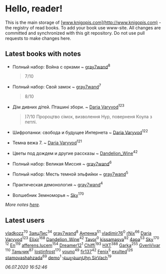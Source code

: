 # Hello, reader!
This is the main storage of [www.knigopis.com](http://www.knigopis.com) - the registry of read books.
To add your book use www-site. All changes are committed and synchronized with this git repository.
Do not use pull requests to make changes here.


## Latest books with notes
* Полный набор: Война с орками ~ [gray7wand](users/110/110080946273609412257-google)<sup>8</sup>
    > 7/10

* Полный набор: Свой замок ~ [gray7wand](users/110/110080946273609412257-google)<sup>7</sup>
    > 8/10

* Дім дивних дітей. Пташині збори. ~ [Daria Varyvod](users/829/829893410524253-facebook)<sup>123</sup>
    > )7/10 Пророцтво сімох, визволення Нур, поверненя Коула з петлі.

* Шифропанки: свобода и будущее Интернета ~ [Daria Varyvod](users/829/829893410524253-facebook)<sup>122</sup>

* Темна вежа 7. ~ [Daria Varyvod](users/829/829893410524253-facebook)<sup>121</sup>

* Цветы под дождем и другие рассказы ~ [Dandelion_Wine](users/586/58602788-vkontakte)<sup>42</sup>

* Полный набор: Великая Миссия ~ [gray7wand](users/110/110080946273609412257-google)<sup>6</sup>

* Полный набор: Месть темной эльфийки ~ [gray7wand](users/110/110080946273609412257-google)<sup>5</sup>

* Практическая демонология ~ [gray7wand](users/110/110080946273609412257-google)<sup>4</sup>

* Волшебник Земноморья ~ [Sky](users/118/118049897850017649660-google)<sup>170</sup>


_More notes [here](latest_books_with_notes.md)._


## Latest users
[vladkozz](users/572/57239276-vkontakte)<sup>70</sup> 
[ЗаяцЛис](users/112/112388384595246311466-google)<sup>34</sup> 
[gray7wand](users/110/110080946273609412257-google)<sup>8</sup> 
[Антенка](users/118/118158645037334943900-google)<sup>51</sup> 
[vladimir76](users/831/831845204288-odnoklassniki)<sup>0</sup> 
[rNix](users/227/22742452-yandex)<sup>66</sup> 
[Daria Varyvod](users/829/829893410524253-facebook)<sup>123</sup> 
[Elixir](users/115/115826717712507836033-google)<sup>168</sup> 
[Dandelion_Wine](users/586/58602788-vkontakte)<sup>42</sup> 
[Tavor](users/107/107548900280182613163-google)<sup>0</sup> 
[kissamasya](users/684/68439978-vkontakte)<sup>92</sup> 
[4apa](users/117/117392596378069249667-google)<sup>53</sup> 
[Sky](users/118/118049897850017649660-google)<sup>170</sup> 
[](users/104/104731829794763834502-google)<sup>12</sup> 
[En](users/333/333646551-vkontakte)<sup>119</sup> 
[afferens.lucem](users/196/196071655-vkontakte)<sup>154</sup> 
[Dreamer12](users/103/103531377167120997573-google)<sup>1</sup> 
[Chiffi](users/105/105831994080785626680-google)<sup>193</sup> 
[HXT](users/100/100002563462782-facebook)<sup>388</sup> 
[Garka](users/115/115753719718250012620-google)<sup>255</sup> 
[GvenVivar ](users/158/158266434925901-facebook)<sup>110</sup> 
[Таньчик](users/209/2096581563762610-facebook)<sup>87</sup> 
[lostinfrost](users/217/217891524-vkontakte)<sup>170</sup> 
[youno](users/302/302928912-vkontakte)<sup>49</sup> 
[fir137](users/176/176805114-yandex)<sup>42</sup> 
[Fenix](users/111/111367585493471720963-google)<sup>5</sup> 
[exulted](users/100/100599204551896265722-google)<sup>126</sup> 
[stamovashahzada](users/310/310646815-vkontakte)<sup>69</sup> 
[demo](users/106/1067243422-yandex)<sup>1</sup> 
[ՎաչՎաղՍիր SirVach](users/113/1130000004300166-yandex)<sup>19</sup> 


_06.07.2020 16:52:46_
